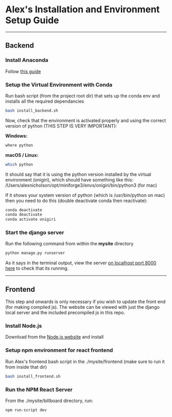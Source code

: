 # Alex's Installation and Environment Setup Guide

---

## Backend

### Install Anaconda

Follow [this guide](https://docs.anaconda.com/anaconda/install/)

### Setup the Virtual Environment with Conda

Run bash script (from the project root dir) that sets up the conda env and installs all the required dependancies

```bash
bash install_backend.sh
```

Now, check that the environment is activated properly and using the correct version of python (THIS STEP IS VERY IMPORTANT):

**Windows:**

```bash
where python
```

**macOS / Linux:**

```bash
which python
```

It should say that it is using the python version installed by the virtual environment (onigiri), which should have something like this:
/Users/alexnicholson/opt/miniforge3/envs/onigiri/bin/python3 (for mac)

If it shows your system version of python (which is /usr/bin/python on mac) then you need to do this (double deactivate conda then reactivate):

```bash
conda deactivate
conda deactivate
conda activate onigiri
```

### Start the django server

Run the following command from within the **mysite** directory

```bash
python manage.py runserver
```

As it says in the terminal output, view the server [on localhost port 8000 here](http://127.0.0.1:8000/) to check that its running.

---

## Frontend
This step and onwards is only necessary if you wish to update the front end (for making compiled js). The website can be viewed with just the django local server and the included precompiled js in this repo.

### Install Node.js

Download from the [Node.js website](https://nodejs.org/en/download/) and install

### Setup npm environment for react frontend

Run Alex's frontend bash script in the ./mysite/frontend (make sure to run it from inside that dir)

```bash
bash install_frontend.sh
```

### Run the NPM React Server

From the ./mysite/billboard directory, run:

```bash
npm run-script dev
```
